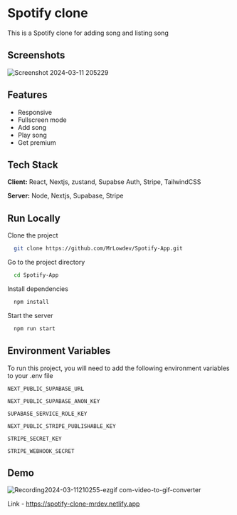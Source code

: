 
# Spotify clone

This is a Spotify clone for adding song and listing song


## Screenshots

![Screenshot 2024-03-11 205229](https://github.com/MrLowdev/Spotify-App/assets/161945146/52780614-9b3a-4d32-bf07-dd2d3e4b518e)




## Features

- Responsive
- Fullscreen mode
- Add song 
- Play song
- Get premium


## Tech Stack

**Client:** React, Nextjs, zustand, Supabse Auth, Stripe, TailwindCSS

**Server:** Node, Nextjs, Supabase, Stripe 


## Run Locally

Clone the project

```bash
  git clone https://github.com/MrLowdev/Spotify-App.git
```

Go to the project directory

```bash
  cd Spotify-App
```

Install dependencies

```bash
  npm install
```

Start the server

```bash
  npm run start
```


## Environment Variables

To run this project, you will need to add the following environment variables to your .env file

`NEXT_PUBLIC_SUPABASE_URL`

`NEXT_PUBLIC_SUPABASE_ANON_KEY`

`SUPABASE_SERVICE_ROLE_KEY`

`NEXT_PUBLIC_STRIPE_PUBLISHABLE_KEY`

`STRIPE_SECRET_KEY`

`STRIPE_WEBHOOK_SECRET`


## Demo

![Recording2024-03-11210255-ezgif com-video-to-gif-converter](https://github.com/MrLowdev/Spotify-App/assets/161945146/d0ee9ae7-d2ae-4e42-8747-c5811f343bb2)

Link - https://spotify-clone-mrdev.netlify.app

